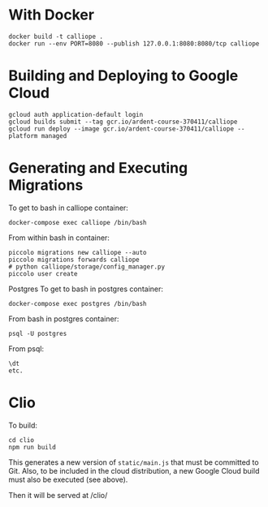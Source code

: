
# With Docker
```
docker build -t calliope .
docker run --env PORT=8080 --publish 127.0.0.1:8080:8080/tcp calliope
```

# Building and Deploying to Google Cloud

```
gcloud auth application-default login
gcloud builds submit --tag gcr.io/ardent-course-370411/calliope
gcloud run deploy --image gcr.io/ardent-course-370411/calliope --platform managed
```

# Generating and Executing Migrations
To get to bash in calliope container:
```
docker-compose exec calliope /bin/bash
```

From within bash in container:
```
piccolo migrations new calliope --auto
piccolo migrations forwards calliope
# python calliope/storage/config_manager.py
piccolo user create
```

Postgres
To get to bash in postgres container:
```
docker-compose exec postgres /bin/bash
```

From bash in postgres container:
```
psql -U postgres
```

From psql:
```
\dt
etc.
```



# Clio

To build:
```
cd clio
npm run build
```
This generates a new version of `static/main.js` that must be committed to Git. Also, to be
included in the cloud distribution, a new Google Cloud build must also be executed (see above).

Then it will be served at <calliope-host>/clio/

